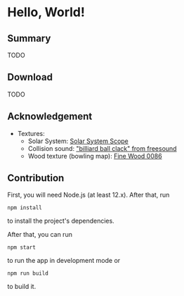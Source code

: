 # Hello, World!

## Summary

TODO

## Download

TODO

## Acknowledgement

- Textures:
    - Solar System: [Solar System Scope](https://www.solarsystemscope.com/textures/)
    - Collision sound: ["billiard ball clack" from freesound](https://freesound.org/people/Za-Games/sounds/539854/)
    - Wood texture (bowling map): [Fine Wood 0086](https://www.textures.com/download/WoodFine0086/127239)

## Contribution

First, you will need Node.js (at least 12.x). After that, run 

```
npm install
```

to install the project's dependencies. 

After that, you can run

```
npm start
```

to run the app in development mode or

```
npm run build
``` 

to build it.